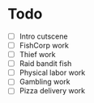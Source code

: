 # Todo

- [ ] Intro cutscene
- [ ] FishCorp work
- [ ] Thief work
- [ ] Raid bandit fish
- [ ] Physical labor work
- [ ] Gambling work
- [ ] Pizza delivery work
